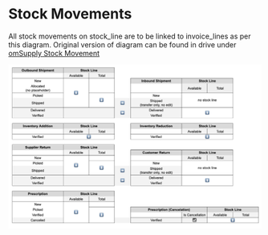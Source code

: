 # Stock Movements

All stock movements on stock_line are to be linked to invoice_lines as per this diagram. Original version of diagram can be found in drive under [omSupply Stock Movement](https://docs.google.com/spreadsheets/d/19a2PV3eY9XNCA8nDyNA2FlsM-TtloydBSlveSKwRmg0/edit?gid=0#gid=0)

![stock_movements](./stock_movement.png)